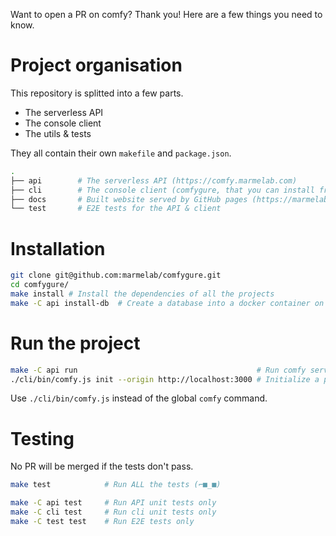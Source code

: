 Want to open a PR on comfy? Thank you! Here are a few things you need to know.

# Project organisation
This repository is splitted into a few parts.

- The serverless API
- The console client
- The utils & tests

They all contain their own `makefile` and `package.json`.

```bash
.
├── api        # The serverless API (https://comfy.marmelab.com)
├── cli        # The console client (comfygure, that you can install from npm)
├── docs       # Built website served by GitHub pages (https://marmelab.com/comfygure)
└── test       # E2E tests for the API & client
```

# Installation

```bash
git clone git@github.com:marmelab/comfygure.git
cd comfygure/
make install # Install the dependencies of all the projects
make -C api install-db  # Create a database into a docker container on port 5432
```

# Run the project

```bash
make -C api run                                        # Run comfy server API on port 3000
./cli/bin/comfy.js init --origin http://localhost:3000 # Initialize a project on the local API
```

Use `./cli/bin/comfy.js` instead of the global `comfy` command.

# Testing

No PR will be merged if the tests don't pass.

```bash
make test            # Run ALL the tests (⌐■_■)

make -C api test     # Run API unit tests only
make -C cli test     # Run cli unit tests only
make -C test test    # Run E2E tests only
```
